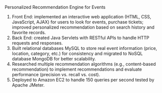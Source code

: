Personalized Recommendation Engine for Events

1. Front End: implemented an interactive web application (HTML, CSS, JavaScript, AJAX) for users to look for events, purchase tickets; improved personalized recommendation based on search history and favorite records.
2. Back End: created Java Servlets with RESTful APIs to handle HTTP requests and responses.
3. Built relational databases MySQL to store real event information (price, location, category, etc.) for consistency and migrated to NoSQL database MongoDB for better scalability.
4. Researched multiple recommendation algorithms (e.g., content-based recommendation) to implement recommendations and evaluate performance (precision vs. recall vs. cost).
5. Deployed to Amazon EC2 to handle 150 queries per second tested by Apache JMeter.
